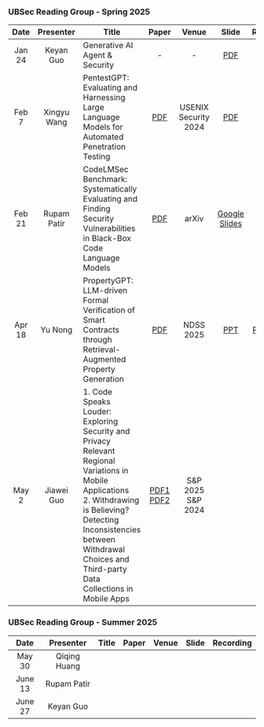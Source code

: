 ### UBSec Reading Group - Spring 2025

|Date|Presenter|Title|Paper|Venue|Slide|Recording|
|:-:|:-:|-|:-:|:-:|:-:|:-:|
|Jan 24|Keyan Guo|Generative AI Agent & Security|-|-|[PDF](./Resource/Spring2025/Generative%20AI%20Agents.pdf)|-|
|Feb 7|Xingyu Wang|PentestGPT: Evaluating and Harnessing Large Language Models for Automated Penetration Testing|[PDF](https://www.usenix.org/system/files/usenixsecurity24-deng.pdf)|USENIX Security 2024|[PDF](./Resource/Spring2025/Pentestwith%20LLM.pdf)|-|
|Feb 21| Rupam Patir | CodeLMSec Benchmark: Systematically Evaluating and Finding Security Vulnerabilities in Black-Box Code Language Models | [PDF](https://arxiv.org/pdf/2302.04012) | arXiv | [Google Slides](https://docs.google.com/presentation/d/1lHTKFVmZTK9rdzx7QA9bSxzcLLWBtdTBwVVJd_4bcKg/edit?usp=sharing) |-|
|Apr 18| Yu Nong | PropertyGPT: LLM-driven Formal Verification of Smart Contracts through Retrieval-Augmented Property Generation | [PDF](https://arxiv.org/abs/2405.02580) | NDSS 2025 | [PPT](./Resource/Spring2025/Yu_PropertyGPT.pptx) | [Recording](https://buffalo.box.com/s/lsidt3ds8z4qf8w4blbk8027fmnfm4ke) |
|May 2| Jiawei Guo | 1. Code Speaks Louder: Exploring Security and Privacy Relevant Regional Variations in Mobile Applications <br> 2. Withdrawing is Believing? Detecting Inconsistencies between Withdrawal Choices and Third-party Data Collections in Mobile Apps | [PDF1](https://chapering.github.io/pubs/sp25jiawei.pdf) <br> [PDF2](https://ieeexplore.ieee.org/stamp/stamp.jsp?tp=&arnumber=10646600)| S&P 2025 <br> S&P 2024  | | |



### UBSec Reading Group - Summer 2025

|Date|Presenter|Title|Paper|Venue|Slide|Recording|
|:-:|:-:|-|:-:|:-:|:-:|:-:|
|May 30| Qiqing Huang | | | | | |
|June 13| Rupam Patir | | | | | |
|June 27| Keyan Guo | | | | | |
